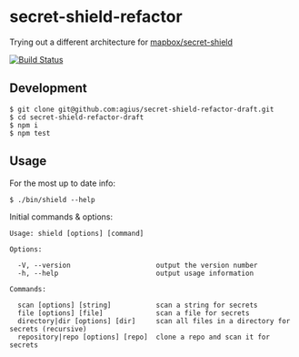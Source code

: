# secret-shield-refactor

Trying out a different architecture for [mapbox/secret-shield](https://github.com/mapbox/secret-shield)

[![Build Status](https://travis-ci.com/agius/secret-shield-refactor-draft.svg?branch=master)](https://travis-ci.com/agius/secret-shield-refactor-draft)

## Development

```shell
$ git clone git@github.com:agius/secret-shield-refactor-draft.git
$ cd secret-shield-refactor-draft
$ npm i
$ npm test
```

## Usage

For the most up to date info:

```shell
$ ./bin/shield --help
```

Initial commands & options:

```shell
Usage: shield [options] [command]

Options:

  -V, --version                     output the version number
  -h, --help                        output usage information

Commands:

  scan [options] [string]           scan a string for secrets
  file [options] [file]             scan a file for secrets
  directory|dir [options] [dir]     scan all files in a directory for secrets (recursive)
  repository|repo [options] [repo]  clone a repo and scan it for secrets
```
